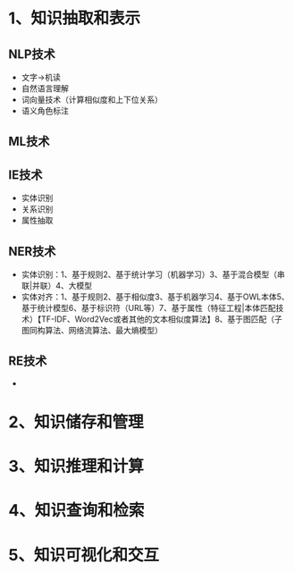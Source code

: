 # 1、知识抽取和表示
## NLP技术
- 文字->机读
- 自然语言理解  
- 词向量技术（计算相似度和上下位关系）
- 语义角色标注



## ML技术


## IE技术
- 实体识别
- 关系识别
- 属性抽取


## NER技术
- 实体识别：1、基于规则2、基于统计学习（机器学习）3、基于混合模型（串联|并联）4、大模型
- 实体对齐：1、基于规则2、基于相似度3、基于机器学习4、基于OWL本体5、基于统计模型6、基于标识符（URL等）7、基于属性（特征工程|本体匹配技术）【TF-IDF、Word2Vec或者其他的文本相似度算法】8、基于图匹配（子图同构算法、网络流算法、最大熵模型）

## RE技术
- 

# 2、知识储存和管理
# 3、知识推理和计算
# 4、知识查询和检索
# 5、知识可视化和交互
